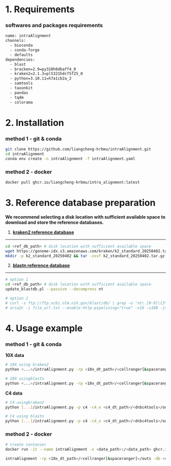 # 1. Requirements

### softwares and packages requirements

```bash
name: intraAlignment
channels:
  - bioconda
  - conda-forge
  - defaults
dependencies:
  - blast
  - bracken=2.9=py310h0dbaff4_0
  - kraken2=2.1.3=pl5321hdcf5f25_0
  - python=3.10.11=h7a1cb2a_2
  - samtools
  - taxonkit
  - pandas
  - tqdm
  - colorama
```

# 2. Installation

### **method 1 - git & conda**

```bash
git clone https://github.com/liangcheng-hrbmu/intraAlignment.git
cd intraAlignment
conda env create -n intraAlignment -f intraAlignment.yaml
```

### **method 2 - docker**

```bash
docker pull ghcr.io/liangcheng-hrbmu/intra_alignment:latest
```



# 3. Reference database preparation

**We recommend selecting a disk location with sufficient available space to download and store the reference databases.**

1. **[kraken2 reference database](https://benlangmead.github.io/aws-indexes/k2)**

****

```bash
cd <ref_db_path> # disk location with sufficient available space
wget https://genome-idx.s3.amazonaws.com/kraken/k2_standard_20250402.tar.gz # 86.8 GB
mkdir -p k2_standard_20250402 && tar -zxvf k2_standard_20250402.tar.gz -C k2_standard_20250402 #
```



2. **[blastn reference database](https://ftp.ncbi.nlm.nih.gov/blast/db/)**

****

```bash
# option 1
cd <ref_db_path> # disk location with sufficient available space
update_blastdb.pl --passive --decompress nt

# option 2
# curl -s ftp://ftp.ncbi.nlm.nih.gov/blast/db/ | grep -o 'nt\.[0-9]\{3\}\.tar\.gz\(\.md5\)\?' | awk '{print "https://ftp.ncbi.nlm.nih.gov/blast/db/" $0}' - > file_url.txt
# aria2c -i file_url.txt --enable-http-pipelining="true" -x16 -s100 -j4 --allow-piece-length-change="true" --piece-length="16M" --min-split-size="16M" -c -m 5 --retry-wait=20
```

   



# 4. Usage example

### **method 1 - git & conda**

**10X data**

```bash
# 10X using kraken2 
python <...>/intraAlignment.py -rp <10x_dt_path>/<cellranger[&spaceranger]>/outs -db <ref_db_path>/k2_standard_20250402

# 10X usingblastn 
python <...>/intraAlignment.py -rp <10x_dt_path>/<cellranger[&spaceranger]>/outs -method blast -db <ref_db_path>/nt_db/nt
```

**C4 data**

```bash
# C4 usingkraken2 
python [...]/intraAlignment.py -p c4 -c4_o <c4_dt_path>/<dnbc4tools>/outs -c4_r1 <c4_dt_path>/<sample>_cDNA_R1.fq.gz -db <ref_db_path>/k2_standard_20250402

# C4 using blastn 
python [...]/intraAlignment.py -p c4 -c4_o <c4_dt_path>/<dnbc4tools>/outs -c4_r1 <c4_dt_path>/<sample>_cDNA_R1.fq.gz -method blast -db <ref_db_path>/nt_db/nt
```



### **method 2 - docker**

```bash
# create contanier
docker run -it --name intraAlignment -v <data_path>:/<data_path> ghcr.io/liangcheng-hrbmu/intra_alignment

intraAlignment -rp <10x_dt_path>/<cellranger[&spaceranger]>/outs -db <ref_db_path>/k2_standard_20250402
```

